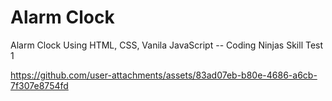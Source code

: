 # Alarm Clock
Alarm Clock Using HTML, CSS, Vanila JavaScript -- Coding Ninjas Skill Test 1


https://github.com/user-attachments/assets/83ad07eb-b80e-4686-a6cb-7f307e8754fd


